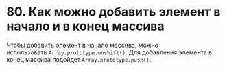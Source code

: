 # 80. Как можно добавить элемент в начало и в конец массива

Чтобы добавить элемент в начало массива, можно использовать `Array.prototype.unshift()`. Для добавления элемента в конец массива подойдет `Array.prototype.push()`.
